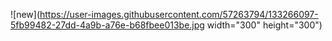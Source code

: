 ![new](https://user-images.githubusercontent.com/57263794/133266097-5fb99482-27dd-4a9b-a76e-b68fbee013be.jpg width="300" height="300")

